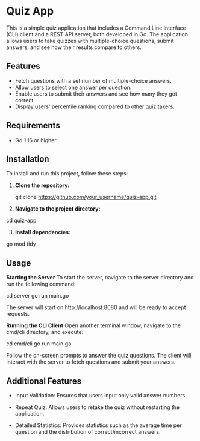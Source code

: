 # Quiz App

This is a simple quiz application that includes a Command Line Interface (CLI) client and a REST API server, both developed in Go. The application allows users to take quizzes with multiple-choice questions, submit answers, and see how their results compare to others.

## Features

- Fetch questions with a set number of multiple-choice answers.
- Allow users to select one answer per question.
- Enable users to submit their answers and see how many they got correct.
- Display users' percentile ranking compared to other quiz takers.

## Requirements

- Go 1.16 or higher.

## Installation

To install and run this project, follow these steps:

1. **Clone the repository:**

   git clone https://github.com/your_username/quiz-app.git
   
2. **Navigate to the project directory:**

cd quiz-app

3. **Install dependencies:**

go mod tidy

## Usage

**Starting the Server**
To start the server, navigate to the server directory and run the following command:

cd server
go run main.go

The server will start on http://localhost:8080 and will be ready to accept requests.

**Running the CLI Client**
Open another terminal window, navigate to the cmd/cli directory, and execute:

cd cmd/cli
go run main.go

Follow the on-screen prompts to answer the quiz questions. The client will interact with the server to fetch questions and submit your answers.

## Additional Features

- Input Validation: Ensures that users input only valid answer numbers.

- Repeat Quiz: Allows users to retake the quiz without restarting the application.

- Detailed Statistics: Provides statistics such as the average time per question and the distribution of correct/incorrect answers.
